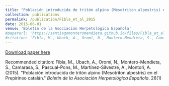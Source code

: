 ```yaml
---
title: "Población introducida de tritón alpino (Mesotriton alpestris) en el Prepirineo catalán"
collection: publications
permalink: /publication/Fibla_et_al_2015
date: 2015-06-01
venue: 'Boletín de la Asociación Herpetológica Española'
#paperurl: 'https://santiagomonteromendieta.github.io/files/Fibla_et_al_2015.pdf'
#citation: 'Fibla, M., Ubach, A., Oromí, N., Montero-Mendieta, S., Camarasa, S., Pascual-Pons, M., Martínez-Silvestre, A., Montori, A. (2015). &quot;Población introducida de tritón alpino (Mesotriton alpestris) en el Prepirineo catalán.&quot; <i>Boletín de la Asociación Herpetológica Española</i>. 26(1).'
---
```


[Download paper here](https://santiagomonteromendieta.github.io/files/Fibla_et_al_2015.pdf)

Recommended citation: Fibla, M., Ubach, A., Oromí, N., Montero-Mendieta, S., Camarasa, S., Pascual-Pons, M., Martínez-Silvestre, A., Montori, A. (2015). &quot;Población introducida de tritón alpino (Mesotriton alpestris) en el Prepirineo catalán.&quot; <i>Boletín de la Asociación Herpetológica Española</i>. 26(1)
